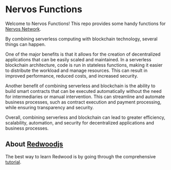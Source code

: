 # Nervos Functions

Welcome to Nervos Functions! This repo provides some handy functions for [Nervos Network](https://www.nervos.org).

By combining serverless computing with blockchain technology, several things can happen.

One of the major benefits is that it allows for the creation of decentralized applications that can be easily scaled and maintained. In a serverless blockchain architecture, code is run in stateless functions, making it easier to distribute the workload and manage resources. This can result in improved performance, reduced costs, and increased security.

Another benefit of combining serverless and blockchain is the ability to build smart contracts that can be executed automatically without the need for intermediaries or manual intervention. This can streamline and automate business processes, such as contract execution and payment processing, while ensuring transparency and security.

Overall, combining serverless and blockchain can lead to greater efficiency, scalability, automation, and security for decentralized applications and business processes.

## About [Redwoodjs](https://redwoodjs.com)

The best way to learn Redwood is by going through the comprehensive [tutorial](https://redwoodjs.com/docs/tutorial/foreword).
